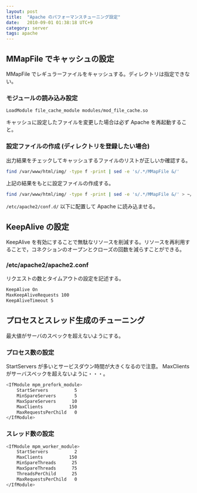 ```yaml
---
layout: post
title:  "Apache のパフォーマンスチューニング設定"
date:   2010-09-01 01:38:18 UTC+9
category: server
tags: apache
---
```


## MMapFile でキャッシュの設定

MMapFile でレギュラーファイルをキャッシュする。ディレクトリは指定できない。

### モジュールの読み込み設定

```
LoadModule file_cache_module modules/mod_file_cache.so
```

キャッシュに設定したファイルを変更した場合は必ず Apache を再起動すること。

### 設定ファイルの作成 (ディレクトリを登録したい場合)

出力結果をチェックしてキャッシュするファイルのリストが正しいか確認する。

```sh
find /var/www/html/img/ -type f -print | sed -e 's/.*/MMapFile &/'
```

上記の結果をもとに設定ファイルの作成する。

```sh
find /var/www/html/img/ -type f -print | sed -e 's/.*/MMapFile &/' > ~/work/conf/mmap.conf
```

`/etc/apache2/conf.d/` 以下に配置して Apache に読み込ませる。

## KeepAlive の設定

KeepAlive を有効にすることで無駄なリソースを削減する。リソースを再利用することで，コネクションのオープンとクローズの回数を減らすことができる。

### /etc/apache2/apache2.conf

リクエストの数とタイムアウトの設定を記述する。

```sh
KeepAlive On
MaxKeepAliveRequests 100
KeepAliveTimeout 5
```

## プロセスとスレッド生成のチューニング

最大値がサーバのスペックを超えないようにする。

### プロセス数の設定

StartServers が多いとサービスダウン時間が大きくなるので注意。 MaxClients がサーバスペックを超えないように・・・。

```sh
<IfModule mpm_prefork_module>
    StartServers          5
    MinSpareServers       5
    MaxSpareServers      10
    MaxClients          150
    MaxRequestsPerChild   0
</IfModule>
```

### スレッド数の設定

```sh
<IfModule mpm_worker_module>
    StartServers          2
    MaxClients          150
    MinSpareThreads      25
    MaxSpareThreads      75
    ThreadsPerChild      25
    MaxRequestsPerChild   0
</IfModule>
```

